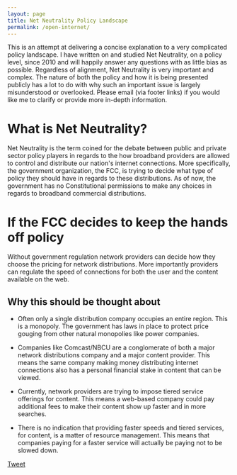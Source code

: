 ```yaml
---
layout: page
title: Net Neutrality Policy Landscape
permalink: /open-internet/
---
```


This is an attempt at delivering a concise explanation to a very complicated policy landscape.  I have written on and studied Net Neutrality, on a policy level, since 2010 and will happily answer any questions with as little bias as possible.  Regardless of alignment, Net Neutrality is very important and complex.  The nature of both the policy and how it is being presented publicly has a lot to do with why such an important issue is largely misunderstood or overlooked.  Please email (via footer links) if you would like me to clarify or provide more in-depth information.  

What is Net Neutrality?
======

Net Neutrality is the term coined for the debate between public and private sector policy players in regards to the how broadband providers are allowed to control and distribute our nation's internet connections. More specifically, the government organization, the FCC, is trying to decide what type of policy they should have in regards to these distributions.  As of now, the government has no Constitutional permissions to make any choices in regards to broadband commercial distributions.

If the FCC decides to keep the hands off policy
======

Without government regulation network providers can decide how they choose the pricing for network distributions.  More importantly providers can regulate the speed of connections for both the user and the content available on the web.  

Why this should be thought about
----

* Often only a single distribution company occupies an entire region.  This is a monopoly. The government has laws in place to protect price gouging from other natural monopolies like power companies.

* Companies like Comcast/NBCU are a conglomerate of both a major network distributions company and a major content provider. This means the same company making money distributing internet connections also has a personal financial stake in content that can be viewed.

* Currently, network providers are trying to impose tiered service offerings for content.  This means a web-based company could pay additional fees to make their content show up faster and in more searches.  

* There is no indication that providing faster speeds and tiered services, for content, is a matter of resource management.  This means that companies paying for a faster service will actually be paying not to be slowed down.

<a href="https://twitter.com/share" class="twitter-share-button" data-url="http://bontgoy.github.io/open-internet/" data-text="A brief explanation of Net Neutrality" data-via="Bontgoy">Tweet</a>
<script>!function(d,s,id){var js,fjs=d.getElementsByTagName(s)[0],p=/^http:/.test(d.location)?'http':'https';if(!d.getElementById(id)){js=d.createElement(s);js.id=id;js.src=p+'://platform.twitter.com/widgets.js';fjs.parentNode.insertBefore(js,fjs);}}(document, 'script', 'twitter-wjs');</script>